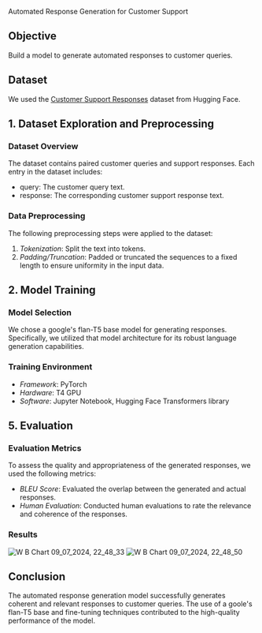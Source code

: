 Automated Response Generation for Customer Support

## Objective
Build a model to generate automated responses to customer queries.

## Dataset
We used the [Customer Support Responses](https://huggingface.co/datasets/Kaludi/Customer-Support-Responses) dataset from Hugging Face.

## 1. Dataset Exploration and Preprocessing
### Dataset Overview
The dataset contains paired customer queries and support responses. Each entry in the dataset includes:
- query: The customer query text.
- response: The corresponding customer support response text.

### Data Preprocessing
The following preprocessing steps were applied to the dataset:
1. *Tokenization*: Split the text into tokens.
2. *Padding/Truncation*: Padded or truncated the sequences to a fixed length to ensure uniformity in the input data.

## 2. Model Training
### Model Selection
We chose a google's flan-T5 base model for generating responses. Specifically, we utilized that model architecture for its robust language generation capabilities.

### Training Environment
- *Framework*: PyTorch 
- *Hardware*: T4 GPU
- *Software*: Jupyter Notebook, Hugging Face Transformers library

## 5. Evaluation
### Evaluation Metrics
To assess the quality and appropriateness of the generated responses, we used the following metrics:
- *BLEU Score*: Evaluated the overlap between the generated and actual responses.
- *Human Evaluation*: Conducted human evaluations to rate the relevance and coherence of the responses.

### Results
![W B Chart 09_07_2024, 22_48_33](https://github.com/jagadeeshD3/pesto_take-home-assessment/assets/80314569/415c10d4-a232-4ef0-b3dc-a3be2ea3dc89)
![W B Chart 09_07_2024, 22_48_50](https://github.com/jagadeeshD3/pesto_take-home-assessment/assets/80314569/ebbb6b35-2a45-4779-ac40-57539522d337)


## Conclusion
The automated response generation model successfully generates coherent and relevant responses to customer queries. The use of a goole's flan-T5 base and fine-tuning techniques contributed to the high-quality performance of the model.

